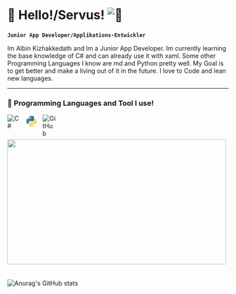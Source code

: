 # 🤯 Hello!/Servus! <img src="https://github.com/wervlad/wervlad/assets/24524555/766d336d-b87d-44ba-807c-c51de2bc6b4d" width="28px" alt="👋"></h1>

**`Junior App Developer/Applikations-Entwickler`**

Im Albin Kizhakkedath and Im a Junior App Developer. Im currently learning the base knowledge of C# and can already use it with xaml. Some other Programming Languages I know are md and Python pretty well. My Goal is to get better and make a living out of it in the future. I love to Code and lean new languages.

---

### 🧰 Programming Languages and Tool I use!

<img align="left" alt="C#" width="30px" style="padding-right:10px;" src="https://camo.githubusercontent.com/8d56e87edf99e89bfc457cd62462e0b7aae19e6b197b1df5c542d474d8d76f81/68747470733a2f2f646576656c6f7065722e6665646f726170726f6a6563742e6f72672f7374617469632f6c6f676f2f6373686172702e706e67" />
<img align="left" alt="Python" width="30px" style="padding-right:10px;" src="https://raw.githubusercontent.com/devicons/devicon/master/icons/python/python-original.svg" />
<img align="left" alt="GitHub" width="30px" style="padding-right:10px;" src="https://cdn.jsdelivr.net/gh/devicons/devicon/icons/github/github-original.svg"/>

‎‎‎
‎‎‎
---

<img src="[https://www.google.com/url?sa=i&url=https%3A%2F%2Ftenor.com%2Fview%2Fanime-computer-pc-type-hack-gif-17071238&psig=AOvVaw2DC7o_BchGjJgE4rBPvNXE&ust=1685080933720000&source=images&cd=vfe&ved=0CBEQjRxqFwoTCLDV8Oflj_8CFQAAAAAdAAAAABAE](https://media.tenor.com/2c7diqh1oVIAAAAd/anime-computer.gif)" width="498" height="284" />
‎‎‎
‎‎‎

![Anurag's GitHub stats](https://github-readme-stats.vercel.app/api?username=albinkizh&show_icons=true&theme=midnight-purple)
